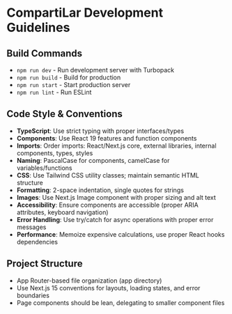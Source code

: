 # CompartiLar Development Guidelines

## Build Commands
- `npm run dev` - Run development server with Turbopack
- `npm run build` - Build for production
- `npm run start` - Start production server
- `npm run lint` - Run ESLint

## Code Style & Conventions
- **TypeScript**: Use strict typing with proper interfaces/types
- **Components**: Use React 19 features and function components
- **Imports**: Order imports: React/Next.js core, external libraries, internal components, types, styles
- **Naming**: PascalCase for components, camelCase for variables/functions
- **CSS**: Use Tailwind CSS utility classes; maintain semantic HTML structure
- **Formatting**: 2-space indentation, single quotes for strings
- **Images**: Use Next.js Image component with proper sizing and alt text
- **Accessibility**: Ensure components are accessible (proper ARIA attributes, keyboard navigation)
- **Error Handling**: Use try/catch for async operations with proper error messages
- **Performance**: Memoize expensive calculations, use proper React hooks dependencies

## Project Structure
- App Router-based file organization (app directory)
- Use Next.js 15 conventions for layouts, loading states, and error boundaries
- Page components should be lean, delegating to smaller component files